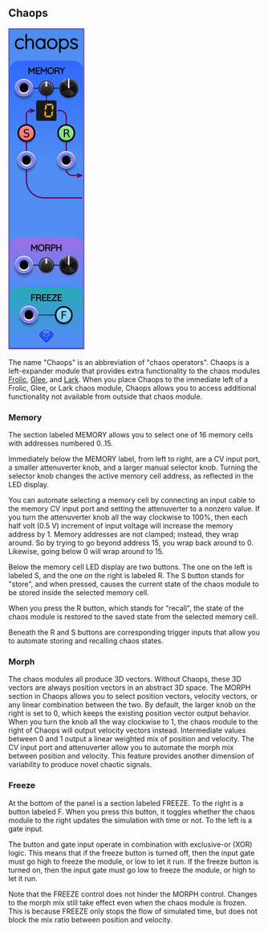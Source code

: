 ## Chaops

![Chaops](images/chaops.png)

The name "Chaops" is an abbreviation of "chaos operators". Chaops is a left-expander module that provides extra functionality to the chaos modules [Frolic](Frolic.md), [Glee](Glee.md), and [Lark](Lark.md). When you place Chaops to the immediate left of a Frolic, Glee, or Lark chaos module, Chaops allows you to access additional functionality not available from outside that chaos module.

### Memory

The section labeled MEMORY allows you to select one of 16 memory cells with addresses numbered 0..15.

Immediately below the MEMORY label, from left to right, are a CV input port, a smaller attenuverter knob, and a larger manual selector knob. Turning the selector knob changes the active memory cell address, as reflected in the LED display.

You can automate selecting a memory cell by connecting an input cable to the memory CV input port and setting the attenuverter to a nonzero value. If you turn the attenuverter knob all the way clockwise to 100%, then each half volt (0.5&nbsp;V) increment of input voltage will increase the memory address by 1. Memory addresses are not clamped; instead, they wrap around. So by trying to go beyond address 15, you wrap back around to 0. Likewise, going below 0 will wrap around to 15.

Below the memory cell LED display are two buttons. The one on the left is labeled S, and the one on the right is labeled R. The S button stands for "store", and when pressed, causes the current state of the chaos module to be stored inside the selected memory cell.

When you press the R button, which stands for "recall", the state of the chaos module is restored to the saved state from the selected memory cell.

Beneath the R and S buttons are corresponding trigger inputs that allow you to automate storing and recalling chaos states.

### Morph

The chaos modules all produce 3D vectors. Without Chaops, these 3D vectors are always position vectors in an abstract 3D space. The MORPH section in Chaops allows you to select position vectors, velocity vectors, or any linear combination between the two. By default, the larger knob on the right is set to 0, which keeps the existing position vector output behavior. When you turn the knob all the way clockwise to 1, the chaos module to the right of Chaops will output velocity vectors instead. Intermediate values between 0 and 1 output a linear weighted mix of position and velocity. The CV input port and attenuverter allow you to automate the morph mix between position and velocity. This feature provides another dimension of variability to produce novel chaotic signals.

### Freeze

At the bottom of the panel is a section labeled FREEZE. To the right is a button labeled F. When you press this button, it toggles whether the chaos module to the right updates the simulation with time or not. To the left is a gate input.

The button and gate input operate in combination with exclusive-or (XOR) logic. This means that if the freeze button is turned off, then the input gate must go high to freeze the module, or low to let it run. If the freeze button is turned on, then the input gate must go low to freeze the module, or high to let it run.

Note that the FREEZE control does not hinder the MORPH control. Changes to the morph mix still take effect even when the chaos module is frozen. This is because FREEZE only stops the flow of simulated time, but does not block the mix ratio between position and velocity.
